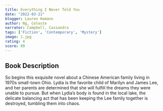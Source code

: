 ```yaml
---
title: Everything I Never Told You
date: "2022-03-21"
blogger: Lauren Hamann
author: Ng, Celeste
narrator: Campbell, Cassandra
tags: ['Fiction', 'Contemporary', 'Mystery']
image: 1.jpg
rating: 4
score: 89
---
```



## Book Description

So begins this exquisite novel about a Chinese American family living in 1970s small-town Ohio. Lydia is the favorite child of Marilyn and James Lee, and her parents are determined that she will fulfill the dreams they were unable to pursue. But when Lydia’s body is found in the local lake, the delicate balancing act that has been keeping the Lee family together is destroyed, tumbling them into chaos.